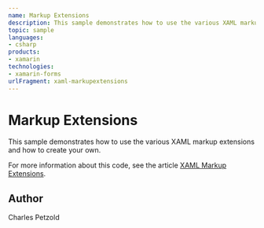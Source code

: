 ```yaml
---
name: Markup Extensions
description: This sample demonstrates how to use the various XAML markup extensions and how to create your own. For more information about this code, see the article XAML Markup Extensions.
topic: sample
languages:
- csharp
products:
- xamarin
technologies:
- xamarin-forms
urlFragment: xaml-markupextensions
---
```

Markup Extensions
=================

This sample demonstrates how to use the various XAML markup extensions and how to create your own.

For more information about this code, see the article [XAML Markup Extensions](https://developer.xamarin.com/guides/xamarin-forms/xaml/markup-extensions/).

Author
------

Charles Petzold
